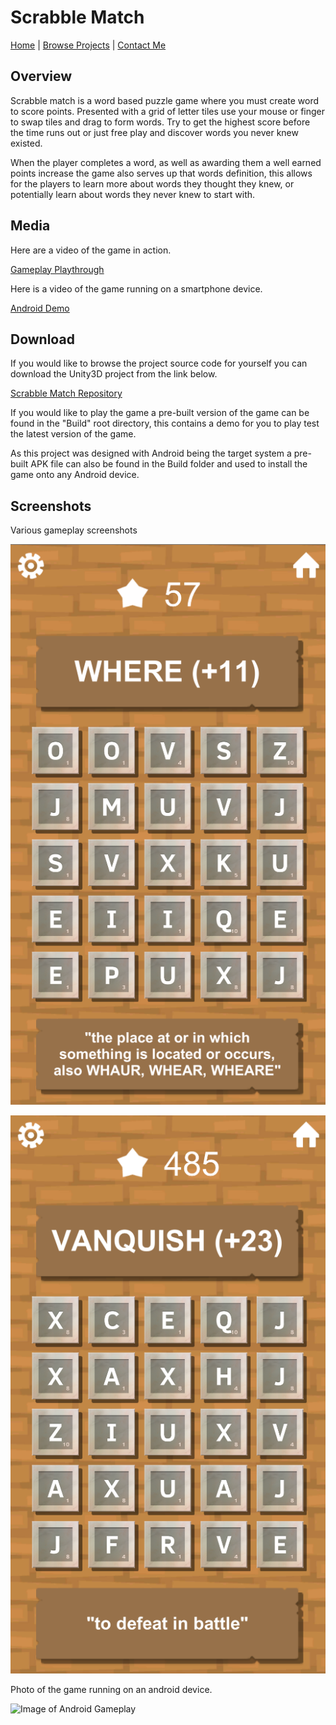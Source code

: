 # Scrabble Match

[Home](../../index.md)
|
[Browse Projects](../browse_projects/browse_projects.md)
|
[Contact Me](../contact_me/contact_me.md)

## Overview

Scrabble match is a word based puzzle game where you must create word to score points. Presented with a grid of letter tiles use your mouse or finger to swap tiles and drag to form words. Try to get the highest score before the time runs out or just free play and discover words you never knew existed.

When the player completes a word, as well as awarding them a well earned points increase the game also serves up that words definition, this allows for the players to learn more about words they thought they knew, or potentially learn about words they never knew to start with.

## Media

Here are a video of the game in action.

[Gameplay Playthrough](https://www.youtube.com/watch?v=YyPSdsyOLak)

Here is a video of the game running on a smartphone device.

[Android Demo](https://www.youtube.com/watch?v=aaII9sBwazs)

## Download

If you would like to browse the project source code for yourself you can download the Unity3D project from the link below.

[Scrabble Match Repository](https://github.com/JGoodHub/Scrabble-Match)

If you would like to play the game a pre-built version of the game can be found in the "Build" root directory, this contains a demo for you to play test the latest version of the game.

As this project was designed with Android being the target system a pre-built APK file can also be found in the Build folder and used to install the game onto any Android device.

## Screenshots

Various gameplay screenshots

![Image of Gameplay 1](images/gameplay_1.png)

![Image of Gameplay 2](images/gameplay_2.png)

Photo of the game running on an android device.

![Image of Android Gameplay](images/android_play.png)
